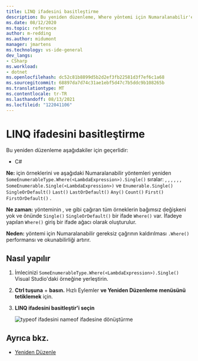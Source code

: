 ```yaml
---
title: LINQ ifadesini basitleştirme
description: Bu yeniden düzenleme, Where yöntemi için Numaralanabilir'e yapılan gereksiz çağrıları kaldırmak için kullanılır.
ms.date: 08/12/2020
ms.topic: reference
author: m-redding
ms.author: midumont
manager: jmartens
ms.technology: vs-ide-general
dev_langs:
- CSharp
ms.workload:
- dotnet
ms.openlocfilehash: dc52c81b8899d5b2d2ef3fb22581d3f7ef6c1a68
ms.sourcegitcommit: 68897da7d74c31ae1ebf5d47c7b5ddc9b108265b
ms.translationtype: MT
ms.contentlocale: tr-TR
ms.lasthandoff: 08/13/2021
ms.locfileid: "122041106"
---
```

# <a name="simplify-linq-expression"></a>LINQ ifadesini basitleştirme

Bu yeniden düzenleme aşağıdakiler için geçerlidir:

- C#

**Ne:** için örneklerini ve aşağıdaki Numaralanabilir yöntemleri yeniden `SomeEnumerableType.Where(<LambdaExpression>).Single()` sıralar: , , , , , , `SomeEnumerable.Single(<LambdaExpression>)` ve `Enumerable.Single()` `SingleOrDefault()` `Last()` `LastOrDefault()` `Any()` `Count()` `First()` `FirstOrDefault()` .

**Ne zaman:**  yönteminin , ve gibi çağıran tüm örneklerin bağımsız değişkeni yok ve önünde `Single()` `SingleOrDefault()` bir ifade `Where()` var. İfadeye yapılan `Where()` giriş bir ifade ağacı olarak oluşturulur.

**Neden:** yöntemi için Numaralanabilir gereksiz çağrının kaldırılması `.Where()` performansı ve okunabilirliği artırır.

## <a name="how-to"></a>Nasıl yapılır

1. İmlecinizi `SomeEnumerableType.Where(<LambdaExpression>).Single()` Visual Studio'daki örneğine yerleştirin.
2. **Ctrl tuşuna** + **basın.** Hızlı Eylemler **ve Yeniden Düzenleme menüsünü tetiklemek** için.
3. **LINQ ifadesini basitleştir'i seçin**

   ![typeof ifadesini nameof ifadesine dönüştürme](media/simplify-linq-expression.png)

## <a name="see-also"></a>Ayrıca bkz.

- [Yeniden Düzenle](../refactoring-in-visual-studio.md)
